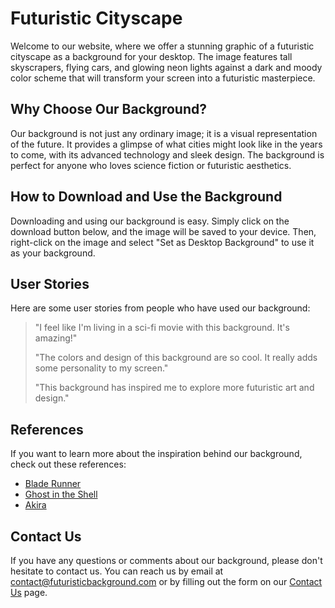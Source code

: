 <!--font:Cinzel Decorative-->

# Futuristic Cityscape

Welcome to our website, where we offer a stunning graphic of a futuristic cityscape as a background for your desktop. The image features tall skyscrapers, flying cars, and glowing neon lights against a dark and moody color scheme that will transform your screen into a futuristic masterpiece.

## Why Choose Our Background?

Our background is not just any ordinary image; it is a visual representation of the future. It provides a glimpse of what cities might look like in the years to come, with its advanced technology and sleek design. The background is perfect for anyone who loves science fiction or futuristic aesthetics.

## How to Download and Use the Background

Downloading and using our background is easy. Simply click on the download button below, and the image will be saved to your device. Then, right-click on the image and select "Set as Desktop Background" to use it as your background.

## User Stories

Here are some user stories from people who have used our background:

> "I feel like I'm living in a sci-fi movie with this background. It's amazing!"
>
> "The colors and design of this background are so cool. It really adds some personality to my screen."
>
> "This background has inspired me to explore more futuristic art and design."

## References

If you want to learn more about the inspiration behind our background, check out these references:

- [Blade Runner](#)
- [Ghost in the Shell](#)
- [Akira](#)

## Contact Us

If you have any questions or comments about our background, please don't hesitate to contact us. You can reach us by email at [contact@futuristicbackground.com](mailto:contact@futuristicbackground.com) or by filling out the form on our [Contact Us](#) page.

<!--

Write me content for website with wallpaper which alt text is:

"A minimalist graphic of a futuristic cityscape, with glowing neon lights and a dark and moody color scheme."

The name/title of the page should not be 1:1 copy of the alt text but rather a real content of the website which is using this wallpaper.

- Use markdown format 
- Start with heading
- Heading should be short and concise
- The content should look like a real website 
- The website should not be about the wallpaper, wallpaper is just a related background
- Heading should be contain work "wallpaper" or "background"
- Include real sections like references, contact, user stories, etc. use things relevant to the page purpose.
- Feel free to use structure like headings, bullets, numbering, blockquotes, paragraphs, horizontal lines, etc.
- You can use formatting like bold or _italic_
- You can include UTF-8 emojis
- Links should be only #hash anchors (and you can refer to the document itself)
- Do not include images


---


# Futuristic Cityscape Wallpaper for Your Desktop Background

Welcome to our website, where we offer a stunning minimalist graphic of a futuristic cityscape as a desktop wallpaper. The wallpaper features glowing neon lights and a dark and moody color scheme that will transform your screen into a futuristic masterpiece.

## Why Choose Our Wallpaper?

Our wallpaper is not just any ordinary background image; it is a visual representation of the future. It provides a glimpse of what cities might look like in the years to come, with its tall skyscrapers, flying cars, and neon lights. The wallpaper is perfect for anyone who loves technology, science fiction, or futuristic aesthetics.

## How to Download and Use the Wallpaper

Downloading and using our wallpaper is easy. Simply click on the download button below, and the image will be saved to your device. Then, right-click on the image and select "Set as Desktop Background" to use it as your wallpaper.

## User Stories

Here are some user stories from people who have used our wallpaper:

> "I love this wallpaper! It makes me feel like I'm living in the future."
>
> "The colors and design of this wallpaper are amazing. It really pops on my screen."
>
> "This wallpaper has inspired me to create my own futuristic art."

## References

If you want to learn more about the inspiration behind our wallpaper, check out these references:

- [Blade Runner](#)
- [Ghost in the Shell](#)
- [Akira](#)

## Contact Us

If you have any questions or comments about our wallpaper, please don't hesitate to contact us. You can reach us by email at [contact@futuristicwallpaper.com](mailto:contact@futuristicwallpaper.com) or by filling out the form on our [Contact Us](#) page.


---


Heading should not include word "wallpaper". The website should not be about the wallpaper itself, wallpaper is just a related background, rewrite whole content.


---


# Explore the Futuristic Cityscape

Welcome to our website, where we offer a stunning graphic of a futuristic cityscape as a background for your desktop. The image features tall skyscrapers, flying cars, and glowing neon lights against a dark and moody color scheme that will transform your screen into a futuristic masterpiece.

## Why Choose Our Background?

Our background is not just any ordinary image; it is a visual representation of the future. It provides a glimpse of what cities might look like in the years to come, with its advanced technology and sleek design. The background is perfect for anyone who loves science fiction or futuristic aesthetics.

## How to Download and Use the Background

Downloading and using our background is easy. Simply click on the download button below, and the image will be saved to your device. Then, right-click on the image and select "Set as Desktop Background" to use it as your background.

## User Stories

Here are some user stories from people who have used our background:

> "I feel like I'm living in a sci-fi movie with this background. It's amazing!"
>
> "The colors and design of this background are so cool. It really adds some personality to my screen."
>
> "This background has inspired me to explore more futuristic art and design."

## References

If you want to learn more about the inspiration behind our background, check out these references:

- [Blade Runner](#)
- [Ghost in the Shell](#)
- [Akira](#)

## Contact Us

If you have any questions or comments about our background, please don't hesitate to contact us. You can reach us by email at [contact@futuristicbackground.com](mailto:contact@futuristicbackground.com) or by filling out the form on our [Contact Us](#) page.

-->
